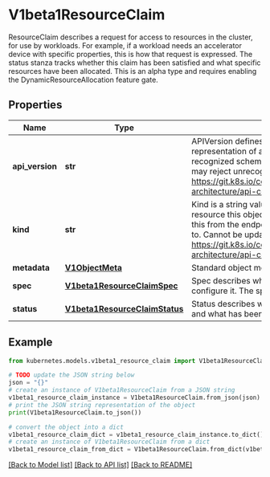 # V1beta1ResourceClaim

ResourceClaim describes a request for access to resources in the cluster, for use by workloads. For example, if a workload needs an accelerator device with specific properties, this is how that request is expressed. The status stanza tracks whether this claim has been satisfied and what specific resources have been allocated.  This is an alpha type and requires enabling the DynamicResourceAllocation feature gate.

## Properties

Name | Type | Description | Notes
------------ | ------------- | ------------- | -------------
**api_version** | **str** | APIVersion defines the versioned schema of this representation of an object. Servers should convert recognized schemas to the latest internal value, and may reject unrecognized values. More info: https://git.k8s.io/community/contributors/devel/sig-architecture/api-conventions.md#resources | [optional] 
**kind** | **str** | Kind is a string value representing the REST resource this object represents. Servers may infer this from the endpoint the client submits requests to. Cannot be updated. In CamelCase. More info: https://git.k8s.io/community/contributors/devel/sig-architecture/api-conventions.md#types-kinds | [optional] 
**metadata** | [**V1ObjectMeta**](V1ObjectMeta.md) | Standard object metadata | [optional] 
**spec** | [**V1beta1ResourceClaimSpec**](V1beta1ResourceClaimSpec.md) | Spec describes what is being requested and how to configure it. The spec is immutable. | 
**status** | [**V1beta1ResourceClaimStatus**](V1beta1ResourceClaimStatus.md) | Status describes whether the claim is ready to use and what has been allocated. | [optional] 

## Example

```python
from kubernetes.models.v1beta1_resource_claim import V1beta1ResourceClaim

# TODO update the JSON string below
json = "{}"
# create an instance of V1beta1ResourceClaim from a JSON string
v1beta1_resource_claim_instance = V1beta1ResourceClaim.from_json(json)
# print the JSON string representation of the object
print(V1beta1ResourceClaim.to_json())

# convert the object into a dict
v1beta1_resource_claim_dict = v1beta1_resource_claim_instance.to_dict()
# create an instance of V1beta1ResourceClaim from a dict
v1beta1_resource_claim_from_dict = V1beta1ResourceClaim.from_dict(v1beta1_resource_claim_dict)
```
[[Back to Model list]](../README.md#documentation-for-models) [[Back to API list]](../README.md#documentation-for-api-endpoints) [[Back to README]](../README.md)


